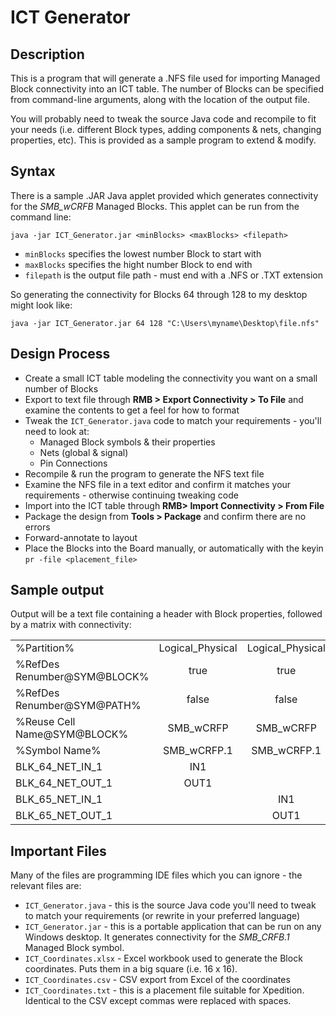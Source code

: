 # ICT Generator

## Description
This is a program that will generate a .NFS file used for importing Managed Block connectivity into an ICT table. The number of Blocks can be specified from command-line arguments, along with the location of the output file.

You will probably need to tweak the source Java code and recompile to fit your needs (i.e. different Block types, adding components & nets, changing properties, etc). This is provided as a sample program to extend & modify.

## Syntax

There is a sample .JAR Java applet provided which generates connectivity for the *SMB_wCRFB* Managed Blocks. This applet can be run from the command line:

`java -jar ICT_Generator.jar <minBlocks> <maxBlocks> <filepath>`

* `minBlocks` specifies the lowest number Block to start with
* `maxBlocks` specifies the hight number Block to end with
* `filepath` is the output file path - must end with a .NFS or .TXT extension

So generating the connectivity for Blocks 64 through 128 to my desktop might look like:

`java -jar ICT_Generator.jar 64 128 "C:\Users\myname\Desktop\file.nfs"`

## Design Process

+ Create a small ICT table modeling the connectivity you want on a small number of Blocks
+ Export to text file through **RMB > Export Connectivity > To File** and examine the contents to get a feel for how to format
+ Tweak the `ICT_Generator.java` code to match your requirements - you'll need to look at:
  * Managed Block symbols & their properties
  * Nets (global & signal)
  * Pin Connections
+ Recompile & run the program to generate the NFS text file
+ Examine the NFS file in a text editor and confirm it matches your requirements - otherwise continuing tweaking code
+ Import into the ICT table through **RMB> Import Connectivity > From File**
+ Package the design from **Tools > Package** and confirm there are no errors
+ Forward-annotate to layout
+ Place the Blocks into the Board manually, or automatically with the keyin `pr -file <placement_file>`

## Sample output

Output will be a text file containing a header with Block properties, followed by a matrix with connectivity:

|                             |                  |                  |                  |                  |
| --------------------------- |:----------------:| :---------------:| :---------------:| :---------------:|
| %Partition%                 | Logical_Physical | Logical_Physical | Logical_Physical | Logical_Physical |
| %RefDes Renumber@SYM@BLOCK%	|       true       |       true       |       true       |        true      |
| %RefDes Renumber@SYM@PATH%  |      false       |      false       |      false       |      false       |
| %Reuse Cell Name@SYM@BLOCK% |     SMB_wCRFP    |     SMB_wCRFP    |     SMB_wCRFP    |     SMB_wCRFP    |
| %Symbol Name%               |    SMB_wCRFP.1   |    SMB_wCRFP.1   |    SMB_wCRFP.1   |    SMB_wCRFP.1   |
| BLK_64_NET_IN_1             |        IN1       |                  |                  |                  |
| BLK_64_NET_OUT_1            |        OUT1      |                  |                  |                  |
| BLK_65_NET_IN_1             |                  |        IN1       |                  |                  |
| BLK_65_NET_OUT_1            |                  |        OUT1      |                  |                  |

## Important Files

Many of the files are programming IDE files which you can ignore - the relevant files are:

* `ICT_Generator.java` - this is the source Java code you'll need to tweak to match your requirements (or rewrite in your preferred language)
* `ICT_Generator.jar` - this is a portable application that can be run on any Windows desktop. It generates connectivity for the *SMB_CRFB.1* Managed Block symbol.
* `ICT_Coordinates.xlsx` - Excel workbook used to generate the Block coordinates. Puts them in a big square (i.e. 16 x 16).
* `ICT_Coordinates.csv` - CSV export from Excel of the coordinates
* `ICT_Coordinates.txt` - this is a placement file suitable for Xpedition. Identical to the CSV except commas were replaced with spaces.

